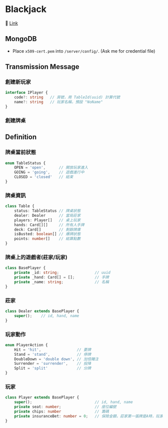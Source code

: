 # Blackjack

🔗 [Link](https://blackjack-game-server.vercel.app)

## MongoDB

- Place `x509-cert.pem` into `/server/config/`. (Ask me for credential file)

## Transmission Message

### 創建新玩家
```typescript
interface IPlayer {
    code?: string   // 房號，用 TableId(uuid) 計算代號
    name?: string   // 玩家名稱，預設 "NoName"
}
```

### 創建牌桌


## Definition

### 牌桌當前狀態
```typescript
enum TableStatus {
    OPEN = 'open',      // 開放玩家進入
    GOING = 'going',    // 遊戲進行中
    CLOSED = 'closed'   // 結束
}
```

### 牌桌資訊
```typescript
class Table {
    status: TableStatus // 牌桌狀態
    dealer: Dealer      // 當局莊家
    players: Player[]   // 桌上玩家
    hands: Card[][]     // 所有人手牌
    deck: Card[]        // 剩餘牌庫
    isBusted: boolean[] // 爆牌狀態
    points: number[]    // 結算點數
}
```

### 牌桌上的遊戲者(莊家/玩家)
```typescript
class BasePlayer {
    private _id: string;                // uuid
    private _hand: Card[] = [];         // 手牌
    private _name: string;              // 名稱
}
```

### 莊家
```typescript
class Dealer extends BasePlayer {
    super();    // id, hand, name
}
```

### 玩家動作
```typescript
enum PlayerAction {
    Hit = 'hit',                // 要牌
    Stand = 'stand',            // 停牌
    DoubleDown = 'double down', // 加倍賭注
    Surrender = 'surrender',    // 投降
    Split = 'split'             // 分牌
}
```

### 玩家
```typescript
class Player extends BasePlayer {
    super();                            // id, hand, name
    private seat: number;               // 座位編號
    private chips: number               // 籌碼
    private insuranceBet: number = 0;   // 保險金額，莊家第一張牌是A時，玩家可選擇購買保險
}
```

